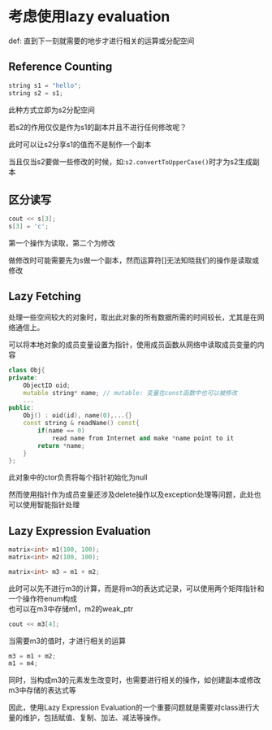 # 考虑使用lazy evaluation

def: 直到下一刻就需要的地步才进行相关的运算或分配空间

## Reference Counting

```c++
string s1 = "hello";
string s2 = s1;
```
此种方式立即为s2分配空间

若s2的作用仅仅是作为s1的副本并且不进行任何修改呢？

此时可以让s2分享s1的值而不是制作一个副本

当且仅当s2要做一些修改的时候，如:`s2.convertToUpperCase()`时才为s2生成副本

## 区分读写

```c++
cout << s[3];
s[3] = 'c';
```
第一个操作为读取，第二个为修改

做修改时可能需要先为s做一个副本，然而运算符[]无法知晓我们的操作是读取或修改

## Lazy Fetching

处理一些空间较大的对象时，取出此对象的所有数据所需的时间较长，尤其是在网络通信上。

可以将本地对象的成员变量设置为指针，使用成员函数从网络中读取成员变量的内容

```c++
class Obj{
private:
    ObjectID oid;
    mutable string* name; // mutable: 变量在const函数中也可以被修改
    ...
public:
    Obj() : oid(id), name(0),...{}
    const string & readName() const{
        if(name == 0)
            read name from Internet and make *name point to it
        return *name;
    }
};
```
此对象中的ctor负责将每个指针初始化为null

然而使用指针作为成员变量还涉及delete操作以及exception处理等问题，此处也可以使用智能指针处理

## Lazy Expression Evaluation
```c++
matrix<int> m1(100, 100);
matrix<int> m2(100, 100);

matrix<int> m3 = m1 + m2;
```

此时可以先不进行m3的计算，而是将m3的表达式记录，可以使用两个矩阵指针和一个操作符enum构成  
也可以在m3中存储m1，m2的weak_ptr
```c++
cout << m3[4];
```
当需要m3的值时，才进行相关的运算
```c++
m3 = m1 + m2;
m1 = m4;
```
同时，当构成m3的元素发生改变时，也需要进行相关的操作，如创建副本或修改m3中存储的表达式等

因此，使用Lazy Expression Evaluation的一个重要问题就是需要对class进行大量的维护，包括赋值、复制、加法、减法等操作。

